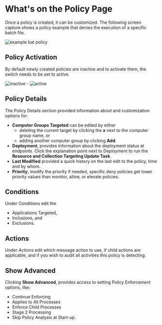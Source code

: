 [title]: # (The Policy Page)
[tags]: # (create)
[priority]: # (3)
# What's on the Policy Page

Once a policy is created, it can be customized. The following screen capture shows a policy example that denies the execution of a specific batch file.

![example bat policy](../filters/types/application/sff/images/script-policy.png "Policy to deny batch file execution")

## Policy Activation

By default newly created policies are inactive and to activate them, the switch needs to be set to active.

  ![inactive](../filters/types/application/sff/images/pol-inactive.png "Inactive policy switch") - ![active](../filters/types/application/sff/images/pol-active.png "Active policy switch")

## Policy Details

The Policy Details section provided information about and customization options for:

* __Computer Groups Targeted__ can be edited by either
  * deleting the current target by clicking the __x__ next to the computer group name, or
  * adding another computer group by clicking __Add__.
* __Deployment__, provides information about the deployment status at endpoints. Click the explanation point next to Deployment to run the __Resource and Collection Targeting Update Task__.
* __Last Modified__ provided a quick history on the last edit to the policy, time and by whom.
* __Priority__, modify the priority if needed, specific deny policies get lower priority values than monitor, allow, or elevate policies.

## Conditions

Under Conditions edit the

* Applications Targeted,
* Inclusions, and
* Exclusions.

## Actions

Under Actions edit which message action to use, if child actions are applicable, and if you wish to audit all activities this policy is detecting.

## Show Advanced

Clicking __Show Advanced__, provides access to setting Policy Enforcement options, like:

* Continue Enforcing
* Applies to All Processes
* Enforce Child Processes
* Stage 2 Processing
* Skip Policy Analysis at Start-up.
